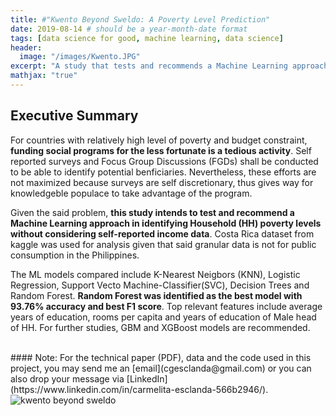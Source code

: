 ```yaml
---
title: #"Kwento Beyond Sweldo: A Poverty Level Prediction"
date: 2019-08-14 # should be a year-month-date format
tags: [data science for good, machine learning, data science]
header:
  image: "/images/Kwento.JPG"
excerpt: "A study that tests and recommends a Machine Learning approach in identifying Household (HH) poverty levels without considering self-reported income data."
mathjax: "true"
---
```

## Executive Summary 

For countries with relatively high level of poverty and budget constraint, **funding social programs for the less fortunate is a tedious activity**. Self reported surveys and Focus Group Discussions (FGDs) shall be conducted to be able to identify potential benficiaries. Nevertheless, these efforts are not maximized because surveys are self discretionary, thus gives way for knowledgeble populace to take advantage of the program.

Given the said problem, **this study intends to test and recommend a Machine Learning approach in identifying Household (HH) poverty levels without considering self-reported income data**. Costa Rica dataset from kaggle was used for analysis given that said granular data is not for public consumption in the Philippines.

The ML models compared include K-Nearest Neigbors (KNN), Logistic Regression, Support Vecto Machine-Classifier(SVC), Decision Trees and Random Forest. **Random Forest was identified as the best model with 93.76% accuracy and best F1 score**. Top relevant features include average years of education, rooms per capita and years of education of Male head of HH. For further studies, GBM and XGBoost models are recommended.

<br>
#### Note: For the technical paper (PDF), data and the code used in this project, you may send me an [email](cgesclanda@gmail.com) or you can also drop your message via [LinkedIn](https://www.linkedin.com/in/carmelita-esclanda-566b2946/).
<br>
<img src="{{ site.url }}{{ site.baseurl }}/images/kwento_poster.png" alt="kwento beyond sweldo">

